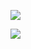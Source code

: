 ![](https://images.zsxq.com/Fhk1WOcM-8KfssjOwx89R3S_uH8y?e=1906272000&token=kIxbL07-8jAj8w1n4s9zv64FuZZNEATmlU_Vm6zD:3hmK91N2DOZBKg1bSR0lxhBa-kA=)

![](https://images.zsxq.com/FlwIUOyTQSueD9cQ8k0Mcupq1FKE?e=1906272000&token=kIxbL07-8jAj8w1n4s9zv64FuZZNEATmlU_Vm6zD:2qfZfahy-db7FRHrG4Fc3B8w5yc=)

